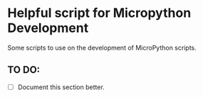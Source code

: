 # Helpful script for Micropython Development

Some scripts to use on the development of MicroPython scripts.



## TO DO:

- [ ] Document this section better.